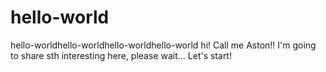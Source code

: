 # hello-world
hello-worldhello-worldhello-worldhello-world
hi! Call me Aston!!
I'm going to share sth interesting here, please wait...
Let's start!
